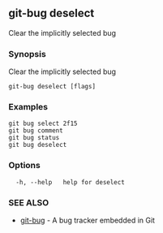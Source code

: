 ## git-bug deselect

Clear the implicitly selected bug

### Synopsis

Clear the implicitly selected bug

```
git-bug deselect [flags]
```

### Examples

```
git bug select 2f15
git bug comment
git bug status
git bug deselect

```

### Options

```
  -h, --help   help for deselect
```

### SEE ALSO

* [git-bug](git-bug.md)	 - A bug tracker embedded in Git

